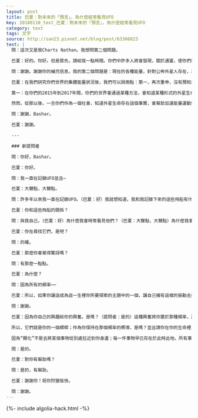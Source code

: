```yaml
---
layout: post
title: 巴夏：對未來的「預言」，為什麼經常看見UFO
key: 20180110_text_巴夏：對未來的「預言」，為什麼經常看見UFO
category: text
tags: 文字
source: http://san23.pixnet.net/blog/post/63366823
text: |
  問：這次又是我Charts Nathan。我想問第二個問題。

  巴夏：好的。你好。但是首先，請給我一點時間。你們中許多人將會發現，關於通靈，使你們都能夠做到的，而且你們中許多人也時不時以不同的方式在進行通靈，在與其他維度的或者地外的生命進行聯繫，不是一直聯繫，但是總是有那麼一些。你們將實際上連接到你們超靈的另外一個版本。那很常見。我先說到這裡。請繼續。

  問：謝謝。謝謝你的補充信息。我的第二個問題是：現在的各種能量，針對公佈外星人存在，以及他們已經在這個星球上了（巴夏：是的）按照現在的能量狀況，會多快發生？還要等多久？

  巴夏：在我們研究你們世界的集體能量狀況後，我們可以說兩點：第一，再次重申，沒有預知未來這種事情，只有對當前能量的感知。如果當前能量發生改變，那麼預測結果便不會發生。如果能量不改變，那麼結果就會顯現。但是沒有一種叫做“預測未來”的事情。它只是對當下能量模式的感知。我們所感知到的，不大可能會改變的當前的能量模式是：

  第一：在你們的2015年到2017年間，你們的世界會通過某種方法，會知道某種形式的外星生命的存在是一個事實。我們不是說所有的UFO都會在2015年在地球上著陸。我們沒有這麼說。我們所說的是，在2015年至2017年間，某些事情會發生來向你們的文明證明，外星生命的存在是一個事實。這就是我們說的。

  然而，從那以後，一旦你們作為一個社會，知道外星生命存在這個事實，會幫助加速能量運動到2025年至2033年這個時間段。在其間的某些年份裡，某些形式的公開的外星人接觸有87%至98%的可能性會發生。在2025年到2033年之間，某種公開接觸會發生。在那之後，你們的世界會與其他許多世界發生許多互動。但是，是以某種方式開端與那一個時間段的。你聽到了嗎？

  問：謝謝，Bashar。

  巴夏：謝謝。

  ---

  ### 新提問者

  問：你好，Bashar。

  巴夏：你好。

  問：我一直在記錄UFO並且⋯

  巴夏：大聲點，大聲點。

  問：許多年以來我一直在記錄UFO。（巴夏：好）我就想知道，我和我記錄下來的這些飛船有什麼關係？

  巴夏：你和這些飛船的關係？

  問：與我自己。（巴夏：好）為什麼我會時常看見他們？（巴夏：大聲點，大聲點）為什麼我會經常看見他們？

  巴夏：你在尋找它們，是吧？

  問：的確。

  巴夏：那麼你會覺得驚訝嗎？

  問：有那麼一點點。

  巴夏：為什麼？

  問：因為所有的頻率⋯⋯

  巴夏：所以，如果你讓這成為這一生裡你所要探索的主題中的一個，讓自己擁有這樣的振動去搜尋各種生命，比如說我們，那如果你眨眨眼睛就能夠感知到這些東西，就不會讓你震驚和驚訝了。要知道，許多次，很多飛船一直都在你附近。只是你自己沒有在可以觀察到它們的那個波長上。很顯然，你通過某種方式將你自己訓練成有能力感知那些一直在那裡的飛船，但是它們或許對大多數人是隱形的。

  問：謝謝。

  巴夏：因為你自己的興趣給你的興奮。是嗎？（提問者：是的）這種興奮將你置於那種頻率，那種波長，那種共振領域裡。是嗎？（提問者：是的）因此，它是一種反映。你們之間的關係是：它是在向你反映：當你能夠看見它們時，你是在一個恰當的波長裡，你把你自己調整到一個恰當的頻率裡了。

  所以，它們就是你的一個標桿；作為你保持在那個頻率的嚮導，是嗎？並且請你在你的生命裡，從那個頻率出發，開始去做每一件事，好嗎？（提問者：好的）因為，請明白，顯化，按照顯化的原理來做你生命裡的每一件事，就和我們剛剛描述的原理很類似。

  因為“顯化”不是去將某個事物從別處拉近到你身邊；每一件事物早已存在於此時此地。所有事物都已經存在於此時，此地！“顯化”是去改變你的頻率，去突然讓某種早已在這裡的事物對你變得可見了。懂了嗎？

  問：是的。

  巴夏：對你有幫助嗎？

  問：是的，有幫助。

  巴夏：謝謝你！祝你狩獵愉快。

  問：謝謝。
---
```


{%- include algolia-hack.html -%}
